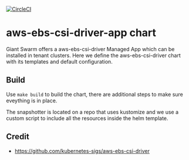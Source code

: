 [![CircleCI](https://circleci.com/gh/giantswarm/aws-ebs-csi-driver-app.svg?style=shield)](https://circleci.com/gh/giantswarm/aws-ebs-csi-driver-app)

# aws-ebs-csi-driver-app chart

Giant Swarm offers a aws-ebs-csi-driver Managed App which can be installed in tenant clusters.
Here we define the aws-ebs-csi-driver chart with its templates and default configuration.

## Build

Use `make build` to build the chart, there are additional steps to make sure eveything is in place.

The snapshotter is located on a repo that uses kustomize and we use a custom script to include all the resources inside the helm template.

## Credit

* https://github.com/kubernetes-sigs/aws-ebs-csi-driver
